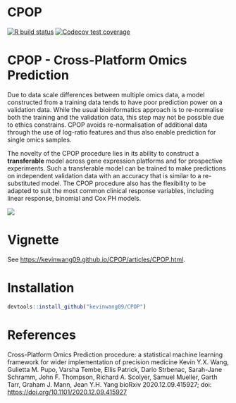 CPOP
================

[![R build
status](https://github.com/kevinwang09/CPOP/workflows/R-CMD-check/badge.svg)](https://github.com/kevinwang09/CPOP/actions)
[![Codecov test
coverage](https://codecov.io/gh/kevinwang09/CPOP/branch/master/graph/badge.svg)](https://codecov.io/gh/kevinwang09/CPOP?branch=master)

# CPOP - Cross-Platform Omics Prediction

Due to data scale differences between multiple omics data, a model
constructed from a training data tends to have poor prediction power on
a validation data. While the usual bioinformatics approach is to
re-normalise both the training and the validation data, this step may
not be possible due to ethics constrains. CPOP avoids re-normalisation
of additional data through the use of log-ratio features and thus also
enable prediction for single omics samples.

The novelty of the CPOP procedure lies in its ability to construct a
**transferable** model across gene expression platforms and for
prospective experiments. Such a transferable model can be trained to
make predictions on independent validation data with an accuracy that is
similar to a re-substituted model. The CPOP procedure also has the
flexibility to be adapted to suit the most common clinical response
variables, including linear response, binomial and Cox PH models.

![](https://kevinwang09.github.io/CPOP/articles/1a.png)

# Vignette

See <https://kevinwang09.github.io/CPOP/articles/CPOP.html>.

# Installation

``` r
devtools::install_github("kevinwang09/CPOP")
```

# References

Cross-Platform Omics Prediction procedure: a statistical machine
learning framework for wider implementation of precision medicine Kevin
Y.X. Wang, Gulietta M. Pupo, Varsha Tembe, Ellis Patrick, Dario
Strbenac, Sarah-Jane Schramm, John F. Thompson, Richard A. Scolyer,
Samuel Mueller, Garth Tarr, Graham J. Mann, Jean Y.H. Yang bioRxiv
2020.12.09.415927; doi: <https://doi.org/10.1101/2020.12.09.415927>
